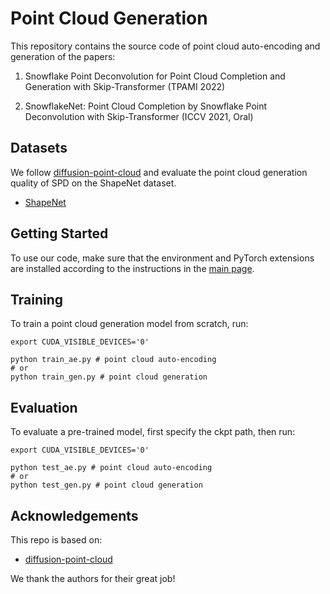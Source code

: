 # Point Cloud Generation

This repository contains the source code of point cloud auto-encoding and generation of the papers:

1. Snowflake Point Deconvolution for Point Cloud Completion and Generation with Skip-Transformer (TPAMI 2022)

2. SnowflakeNet: Point Cloud Completion by Snowflake Point Deconvolution with Skip-Transformer (ICCV 2021, Oral)



## Datasets

We follow [diffusion-point-cloud](https://github.com/luost26/diffusion-point-cloud) and evaluate the point cloud generation quality of SPD on the ShapeNet dataset.

- [ShapeNet](https://drive.google.com/drive/folders/1SRJdYDkVDU9Li5oNFVPOutJzbrW7KQ-b)


## Getting Started

To use our code, make sure that the environment and PyTorch extensions are installed according to the instructions in the [main page](https://raw.githubusercontent.com/AllenXiangX/SnowflakeNet).


## Training

To train a point cloud generation model from scratch, run:

```
export CUDA_VISIBLE_DEVICES='0'

python train_ae.py # point cloud auto-encoding
# or 
python train_gen.py # point cloud generation
```


## Evaluation

To evaluate a pre-trained model, first specify the ckpt path, then run:

```
export CUDA_VISIBLE_DEVICES='0'

python test_ae.py # point cloud auto-encoding
# or 
python test_gen.py # point cloud generation
```

## Acknowledgements


This repo is based on: 
- [diffusion-point-cloud](https://github.com/luost26/diffusion-point-cloud)

We thank the authors for their great job!